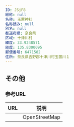 ```yaml
---
ID: JSjF8
総称: null
名称: 玉置神社
名称読み: null
別名: null
都道府県: 奈良県
区域: 十津川村
緯度: 33.9248571
経度: 135.8300095
郵便番号: 6471582
住所: 奈良県吉野郡十津川村玉置川１
---
```


## その他

### 参考URL

| URL | 説明          |
| --- | ------------- |
|     | OpenStreetMap |
